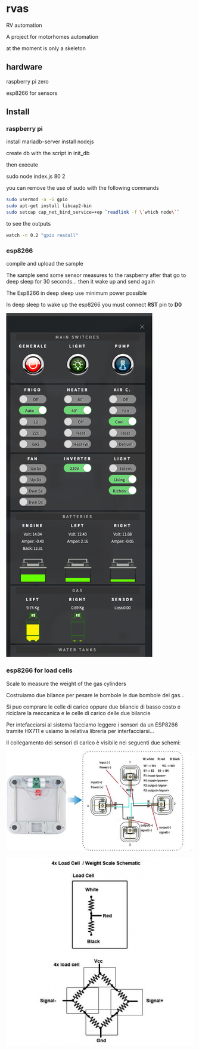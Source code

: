 # rvas

RV automation

A project for motorhomes automation

at the moment is only a skeleton


## hardware

raspberry pi zero

esp8266 for sensors

## Install

### raspberry pi 

install mariadb-server
install nodejs

create db with the script in init_db

then execute

sudo node index.js 80 2

you can remove the use of sudo with the following commands

```bash
sudo usermod -a -G gpio
sudo apt-get install libcap2-bin
sudo setcap cap_net_bind_service=+ep `readlink -f \`which node\``
```

to see the outputs 

```bash
watch -n 0.2 "gpio readall"
```


### esp8266

compile and upload the sample

The sample send some sensor measures to the raspberry after that go to deep sleep for 30 seconds... then it wake up and send again

The Esp8266 in deep sleep use minimum power possible

In deep sleep to wake up the esp8266 you must connect **RST** pin to **D0** 


![interface](https://github.com/6leonardo/rvas/blob/master/images/interface.png?raw=true)


### esp8266 for load cells

Scale to measure the weight of the gas cylinders

Costruiamo due bilance per pesare le bombole le due bombole del gas...

Si puo comprare le celle di carico oppure due bilancie di basso costo e riciclare la meccanica e le celle di carico delle due bilancie

Per intefacciarsi al sistema facciamo leggere i sensori da un ESP8266 tramite HX711 e usiamo la relativa libreria per interfacciarsi...

Il collegamento dei sensori di carico è visibile nei seguenti due schemi:

![loadcell-1](https://github.com/6leonardo/rvas/blob/master/images/loadCell-1.jpg?raw=true)

![loadcell-2](https://github.com/6leonardo/rvas/blob/master/images/loadCell-2.jpg?raw=true)





